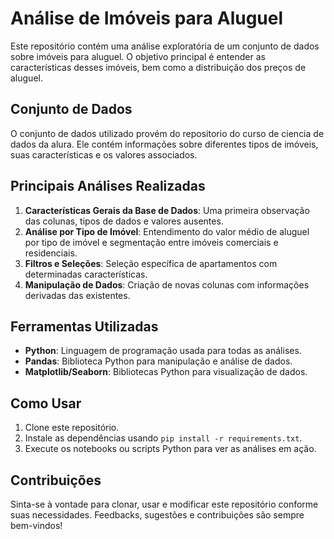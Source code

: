 # Análise de Imóveis para Aluguel

Este repositório contém uma análise exploratória de um conjunto de dados sobre imóveis para aluguel. O objetivo principal é entender as características desses imóveis, bem como a distribuição dos preços de aluguel.

## Conjunto de Dados

O conjunto de dados utilizado provém do repositorio do curso de ciencia de dados da alura. Ele contém informações sobre diferentes tipos de imóveis, suas características e os valores associados.

## Principais Análises Realizadas

1. **Características Gerais da Base de Dados**: Uma primeira observação das colunas, tipos de dados e valores ausentes.
2. **Análise por Tipo de Imóvel**: Entendimento do valor médio de aluguel por tipo de imóvel e segmentação entre imóveis comerciais e residenciais.
3. **Filtros e Seleções**: Seleção específica de apartamentos com determinadas características.
4. **Manipulação de Dados**: Criação de novas colunas com informações derivadas das existentes.

## Ferramentas Utilizadas

- **Python**: Linguagem de programação usada para todas as análises.
- **Pandas**: Biblioteca Python para manipulação e análise de dados.
- **Matplotlib/Seaborn**: Bibliotecas Python para visualização de dados.

## Como Usar

1. Clone este repositório.
2. Instale as dependências usando `pip install -r requirements.txt`.
3. Execute os notebooks ou scripts Python para ver as análises em ação.

## Contribuições

Sinta-se à vontade para clonar, usar e modificar este repositório conforme suas necessidades. Feedbacks, sugestões e contribuições são sempre bem-vindos!

